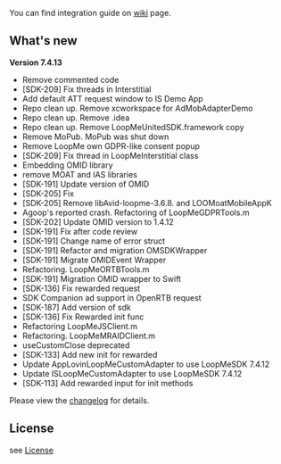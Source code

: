 You can find integration guide on [wiki](https://loopme-ltd.gitbook.io/docs-public/loopme-ios-sdk) page.

## What's new ##

**Version 7.4.13**

- Remove commented code
- [SDK-209] Fix threads in Interstitial
- Add default ATT request window to IS Demo App
- Repo clean up. Remove xcworkspace for AdMobAdapterDemo
- Repo clean up. Remove .idea
- Repo clean up. Remove LoopMeUnitedSDK.framework copy
- Remove MoPub. MoPub was shut down
- Remove LoopMe own GDPR-like consent popup
- [SDK-209] Fix thread in LoopMeInterstitial class
- Embedding OMID library
- remove MOAT and IAS libraries
- [SDK-191] Update version of OMID
- [SDK-205] Fix
- [SDK-205] Remove libAvid-loopme-3.6.8. and LOOMoatMobileAppK
- Agoop's reported crash. Refactoring of LoopMeGDPRTools.m
- [SDK-202] Update OMID version to 1.4.12
- [SDK-191] Fix after code review
- [SDK-191] Change name of error struct
- [SDK-191] Refactor and migration OMSDKWrapper
- [SDK-191] Migrate OMIDEvent Wrapper
- Refactoring. LoopMeORTBTools.m
- [SDK-191] Migration  OMID wrapper to Swift
- [SDK-136] Fix rewarded request
- SDK Companion ad support in OpenRTB request
- [SDK-187] Add version of sdk
- [SDK-136] Fix Rewarded init func
- Refactoring LoopMeJSClient.m
- Refactoring. LoopMeMRAIDClient.m
- useCustomClose deprecated
- [SDK-133] Add new init for rewarded
- Update AppLovinLoopMeCustomAdapter to use LoopMeSDK 7.4.12
- Update ISLoopMeCustomAdapter to use LoopMeSDK 7.4.12
- [SDK-113] Add rewarded input for init methods

Please view the [changelog](CHANGELOG.md) for details.

## License ##

see [License](LICENSE.md)

